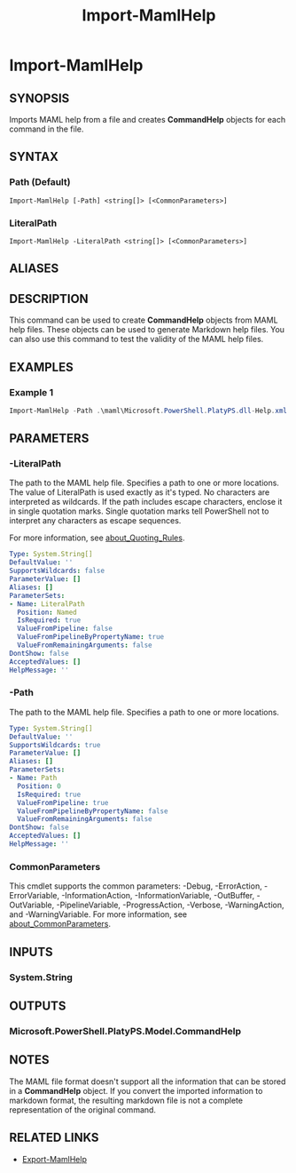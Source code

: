 ﻿---
document type: cmdlet
external help file: Microsoft.PowerShell.PlatyPS.dll-Help.xml
HelpUri: ''
Locale: en-US
Module Name: Microsoft.PowerShell.PlatyPS
ms.custom: OPS12
ms.date: 10/14/2024
PlatyPS schema version: 2024-05-01
title: Import-MamlHelp
---

# Import-MamlHelp

## SYNOPSIS

Imports MAML help from a file and creates **CommandHelp** objects for each command in the file.

## SYNTAX

### Path (Default)

```
Import-MamlHelp [-Path] <string[]> [<CommonParameters>]
```

### LiteralPath

```
Import-MamlHelp -LiteralPath <string[]> [<CommonParameters>]
```

## ALIASES

## DESCRIPTION

This command can be used to create **CommandHelp** objects from MAML help files. These objects can
be used to generate Markdown help files. You can also use this command to test the validity of the
MAML help files.

## EXAMPLES

### Example 1

```powershell
Import-MamlHelp -Path .\maml\Microsoft.PowerShell.PlatyPS.dll-Help.xml
```

## PARAMETERS

### -LiteralPath

The path to the MAML help file. Specifies a path to one or more locations. The value of LiteralPath
is used exactly as it's typed. No characters are interpreted as wildcards. If the path includes
escape characters, enclose it in single quotation marks. Single quotation marks tell PowerShell not
to interpret any characters as escape sequences.

For more information, see
[about_Quoting_Rules](/powershell/module/microsoft.powershell.core/about/about_quoting_rules).

```yaml
Type: System.String[]
DefaultValue: ''
SupportsWildcards: false
ParameterValue: []
Aliases: []
ParameterSets:
- Name: LiteralPath
  Position: Named
  IsRequired: true
  ValueFromPipeline: false
  ValueFromPipelineByPropertyName: true
  ValueFromRemainingArguments: false
DontShow: false
AcceptedValues: []
HelpMessage: ''
```

### -Path

The path to the MAML help file. Specifies a path to one or more locations.

```yaml
Type: System.String[]
DefaultValue: ''
SupportsWildcards: true
ParameterValue: []
Aliases: []
ParameterSets:
- Name: Path
  Position: 0
  IsRequired: true
  ValueFromPipeline: true
  ValueFromPipelineByPropertyName: false
  ValueFromRemainingArguments: false
DontShow: false
AcceptedValues: []
HelpMessage: ''
```

### CommonParameters

This cmdlet supports the common parameters: -Debug, -ErrorAction, -ErrorVariable,
-InformationAction, -InformationVariable, -OutBuffer, -OutVariable, -PipelineVariable,
-ProgressAction, -Verbose, -WarningAction, and -WarningVariable. For more information, see
[about_CommonParameters](https://go.microsoft.com/fwlink/?LinkID=113216).

## INPUTS

### System.String

## OUTPUTS

### Microsoft.PowerShell.PlatyPS.Model.CommandHelp

## NOTES

The MAML file format doesn't support all the information that can be stored in a **CommandHelp**
object. If you convert the imported information to markdown format, the resulting markdown file
is not a complete representation of the original command.

## RELATED LINKS

- [Export-MamlHelp](Export-MamlCommandHelp.md)

